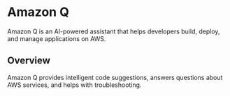 # Amazon Q

Amazon Q is an AI-powered assistant that helps developers build, deploy, and manage applications on AWS.

## Overview

Amazon Q provides intelligent code suggestions, answers questions about AWS services, and helps with troubleshooting.